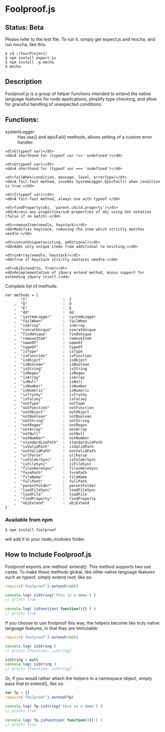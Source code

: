 Foolproof.js
==============

## Status: Beta

Please refer to the test file. To run it, simply get expect.js and mocha, and run mocha, like this:
```
$ cd ~/YourProject/
$ npm install expect.js
$ npm install -g mocha
$ mocha
```

## Description

Foolproof.js is a group of helper functions intended to extend the
native language features for node applications, simplify type checking,
and allow for graceful handling of unexpected conditions.

## Functions:
<dl>
    <dt>systemLogger</dt>
    <dd>Has use() and epicFail() methods, allows setting of a custom error handler.</dd>

    <dt>E(typeof var)</dt>
    <dd>A shorthand for (typeof var !== 'undefined')</dd>

    <dt>U(typeof var)</dt>
    <dd>A shorthand for (typeof var === 'undefined')</dd>

    <dt>failWhen(condition, message, level, errorType)</dt>
    <dd>A fail-fast method, invokes SystemLogger.EpicFail() when condition is true.</dd>

    <dt>ƒ(typeof var)</dt>
    <dd>A fail-fast method, always use with typeof.</dd>

    <dt>findProperty(obj, 'parent.child.property')</dt>
    <dd>Access any properties/sub-properties of obj using dot notation (false if no match).</dd>

    <dt>removeItem(needle, haystack)</dt>
    <dd>Modifies haystack, removing the item which strictly matches needle.</dd>

    <dt>concatUnique(existing, additional)</dt>
    <dd>Adds only unique items from additional to existing.</dd>

    <dt>inArray(needle, haystack)</dt>
    <dd>True if haystack strictly contains needle.</dd>

    <dt>objExtend(to, from)</dt>
    <dd>Reimplementation of jQuery extend method, minus support for extending jQuery itself.</dd>
</dl>

Complete list of methods:
```
var methods = {
       "ƒ"                :  ƒ
    ,  "U"                :  U
    ,  "E"                :  E
    ,  "dd"               :  dd
    ,  "systemLogger"     :  systemLogger
    ,  "failWhen"         :  failWhen
    ,  "inArray"          :  inArray
    ,  "concatUnique"     :  concatUnique
    ,  "findUnique"       :  findUnique
    ,  "removeItem"       :  removeItem
    ,  "nameOf"           :  nameOf
    ,  "typeOf"           :  typeOf
    ,  "isType"           :  isType
    ,  "isFunction"       :  isFunction
    ,  "isObject"         :  isObject
    ,  "isBoolean"        :  isBoolean
    ,  "isString"         :  isString
    ,  "isRegex"          :  isRegex
    ,  "isArray"          :  isArray
    ,  "isNull"           :  isNull
    ,  "isNumber"         :  isNumber
    ,  "isNumeric"        :  isNumeric
    ,  "isTruthy"         :  isTruthy
    ,  "isFalsey"         :  isFalsey
    ,  "notType"          :  notType
    ,  "notFunction"      :  notFunction
    ,  "notObject"        :  notObject
    ,  "notBoolean"       :  notBoolean
    ,  "notString"        :  notString
    ,  "notRegex"         :  notRegex
    ,  "notArray"         :  notArray
    ,  "notNull"          :  notNull
    ,  "notNumber"        :  notNumber
    ,  "standardizePath"  :  standardizePath
    ,  "isValidPath"      :  isValidPath
    ,  "notValidPath"     :  notValidPath
    ,  "urlParse"         :  urlParse
    ,  "isFolderSync"     :  isFolderSync
    ,  "isFileSync"       :  isFileSync
    ,  "filesHereSync"    :  filesHereSync
    ,  "formPath"         :  formPath
    ,  "fileName"         :  fileName
    ,  "fullPath"         :  fullPath
    ,  "parentFolder"     :  parentFolder
    ,  "loadFileSync"     :  loadFileSync
    ,  "loadFile"         :  loadFile
    ,  "findProperty"     :  findProperty
    ,  "objExtend"        :  objExtend
}
```


### Available from npm
`$ npm install foolproof`

will add it to your node_modules folder.


How to Include Foolproof.js
-----------------------------

Foolproof exports one method: extend(). This method supports
two use cases. To make these methods global, like other native
language features such as typeof, simply extend root, like so:

```js
require('foolproof').extend(root)

console.log( isString('this is a demo') )
// prints true
  
console.log( isFunction( function(){} ) )
// prints true
```

If you choose to use foolproof this way, the helpers become like
truly native language features, in that they are immutable:

```js
require('foolproof').extend(root)

console.log( isString )
// prints [Function: isString]

isString = null
console.log( isString )
// prints [Function: isString]
```

Or, if you would rather attach the helpers to a namespace object,
simply pass that to extend(), like so:

```js
var fp = {}
require('foolproof').extend(fp)

console.log( fp.isString('this is a demo') )
// prints true
  
console.log( fp.isFunction( function(){} ) )
// prints true
```

